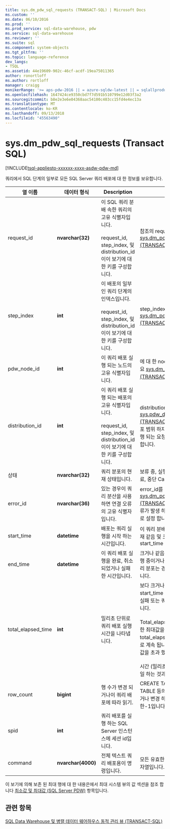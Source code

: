 ```yaml
---
title: sys.dm_pdw_sql_requests (TRANSACT-SQL) | Microsoft Docs
ms.custom: ''
ms.date: 06/10/2016
ms.prod: ''
ms.prod_service: sql-data-warehouse, pdw
ms.service: sql-data-warehouse
ms.reviewer: ''
ms.suite: sql
ms.component: system-objects
ms.tgt_pltfrm: ''
ms.topic: language-reference
dev_langs:
- TSQL
ms.assetid: 44e19609-902c-46cf-acdf-19ea75011365
author: ronortloff
ms.author: rortloff
manager: craigg
monikerRange: '>= aps-pdw-2016 || = azure-sqldw-latest || = sqlallproducts-allversions'
ms.openlocfilehash: 1647424ce9350cbd7f7d591b510799e12d03f3a2
ms.sourcegitcommit: b8e2e3e6e04368aac54100c403cc15fd4e4ec13a
ms.translationtype: MT
ms.contentlocale: ko-KR
ms.lasthandoff: 09/13/2018
ms.locfileid: "45563490"
---
```

# <a name="sysdmpdwsqlrequests-transact-sql"></a>sys.dm_pdw_sql_requests (Transact SQL)
[!INCLUDE[tsql-appliesto-xxxxxx-xxxx-asdw-pdw-md](../../includes/tsql-appliesto-xxxxxx-xxxx-asdw-pdw-md.md)]

  쿼리에서 SQL 단계의 일부로 모든 SQL Server 쿼리 배포에 대 한 정보를 보유합니다.  
  
|열 이름|데이터 형식|Description|범위|  
|-----------------|---------------|-----------------|-----------|  
|request_id|**nvarchar(32)**|이 SQL 쿼리 분배 속한 쿼리의 고유 식별자입니다.<br /><br /> request_id, step_index, 및 distribution_id이이 보기에 대 한 키를 구성합니다.|참조의 request_id [sys.dm_pdw_exec_requests &#40;TRANSACT-SQL&#41;](../../relational-databases/system-dynamic-management-views/sys-dm-pdw-exec-requests-transact-sql.md)합니다.|  
|step_index|**int**|이 배포의 일부인 쿼리 단계의 인덱스입니다.<br /><br /> request_id, step_index, 및 distribution_id이이 보기에 대 한 키를 구성합니다.|step_index를 참조 하세요 [sys.dm_pdw_request_steps &#40;TRANSACT-SQL&#41;](../../relational-databases/system-dynamic-management-views/sys-dm-pdw-request-steps-transact-sql.md)합니다.|  
|pdw_node_id|**int**|이 쿼리 배포 실행 되는 노드의 고유 식별자입니다.|에 대 한 node_id를 참조 하세요 [sys.dm_pdw_nodes &#40;TRANSACT-SQL&#41;](../../relational-databases/system-dynamic-management-views/sys-dm-pdw-nodes-transact-sql.md)합니다.|  
|distribution_id|**int**|이 쿼리 배포 실행 되는 배포의 고유 식별자입니다.<br /><br /> request_id, step_index, 및 distribution_id이이 보기에 대 한 키를 구성합니다.|distribution_id를 참조 하세요 [sys.pdw_distributions &#40;TRANSACT-SQL&#41;](../../relational-databases/system-catalog-views/sys-pdw-distributions-transact-sql.md)합니다. 배포 범위 하지 노드 범위에서 실행 되는 요청에 대 한-1로 설정 합니다.|  
|상태|**nvarchar(32)**|쿼리 분포의 현재 상태입니다.|보류 중, 실행, 실패, 취소 됨, 완료, 중단 CancelSubmitted|  
|error_id|**nvarchar(36)**|있는 경우이 쿼리 분산을 사용 하면 연결 오류의 고유 식별자입니다.|error_id를 참조 하세요 [sys.dm_pdw_errors &#40;TRANSACT-SQL&#41;](../../relational-databases/system-dynamic-management-views/sys-dm-pdw-errors-transact-sql.md)합니다. 오류가 발생 하지 않은 경우 NULL로 설정 합니다.|  
|start_time|**datetime**|배포는 쿼리 실행을 시작 하는 시간입니다.|이 쿼리 분배 속한 작은 또는 현재 같음 및 크거나 쿼리 단계의 start_time|  
|end_time|**datetime**|이 쿼리 배포 실행을 완료, 취소 되었거나 실패 한 시간입니다.|크거나 같음 시작 시간, 또는 진행 중이거나 큐에 대기 중인 쿼리 분포는 경우 NULL로 설정 합니다.|  
|total_elapsed_time|**int**|밀리초 단위로 쿼리 배포 실행 시간을 나타냅니다.|보다 크거나 0입니다. 내용의 start_time 및 end_time 완료, 실패 또는 쿼리 배포를 취소 합니다.<br /><br /> Total_elapsed_time 정수에 대 한 최대값을 초과 하면 total_elapsed_time 최대 값으로 계속 됩니다. 이 조건이 "최대 값을 초과 했습니다." 경고 생성<br /><br /> 시간 (밀리초)의 최 댓 값 24.8 일 하는 것과 같습니다.|  
|row_count|**bigint**|행 수가 변경 되거나이 쿼리 배포에 따라 읽기.|CREATE TABLE 및 DROP TABLE 등의 데이터를 반환 하거나 변경 하지 않는 작업에 대 한-1입니다.|  
|spid|**int**|쿼리 배포를 실행 하는 SQL Server 인스턴스에 세션 id입니다.||  
|command|**nvarchar(4000)**|전체 텍스트 쿼리 배포용이 명령입니다.|모든 유효한 요청 또는 쿼리 문자열입니다.|  
  
 이 보기에 의해 보존 된 최대 행에 대 한 내용은에서 최대 시스템 뷰의 값 섹션을 참조 합니다 [최소값 및 최대값 (SQL Server PDW)](http://msdn.microsoft.com/5243f018-2713-45e3-9b61-39b2a57401b9) 항목입니다.  
  
## <a name="see-also"></a>관련 항목  
 [SQL Data Warehouse 및 병렬 데이터 웨어하우스 동적 관리 뷰 &#40;TRANSACT-SQL&#41;](../../relational-databases/system-dynamic-management-views/sql-and-parallel-data-warehouse-dynamic-management-views.md)  
  
  
